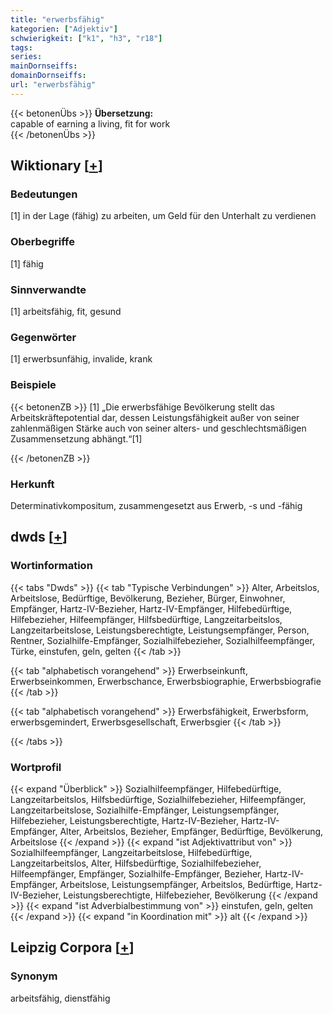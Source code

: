 ```yaml
---
title: "erwerbsfähig"
kategorien: ["Adjektiv"]
schwierigkeit: ["k1", "h3", "r18"]
tags:
series:
mainDornseiffs:
domainDornseiffs:
url: "erwerbsfähig"
---
```


{{< betonenÜbs >}}
**Übersetzung:**  
capable of earning  a living, fit for work  
{{< /betonenÜbs >}}

## Wiktionary [[+](https://de.wiktionary.org/wiki/erwerbsfähig)]

### Bedeutungen
[1] in der Lage (fähig) zu arbeiten, um Geld für den Unterhalt zu verdienen  

### Oberbegriffe
[1] fähig  

### Sinnverwandte
[1] arbeitsfähig, fit, gesund  

### Gegenwörter
[1] erwerbsunfähig, invalide, krank  

### Beispiele
{{< betonenZB >}}
[1] „Die erwerbsfähige Bevölkerung stellt das Arbeitskräftepotential dar, dessen Leistungsfähigkeit außer von seiner zahlenmäßigen Stärke auch von seiner alters- und geschlechtsmäßigen Zusammensetzung abhängt.“[1]  

{{< /betonenZB >}}
### Herkunft
Determinativkompositum, zusammengesetzt aus Erwerb, -s und -fähig  



## dwds [[+](https://www.dwds.de/wb/erwerbsfähig)]

### Wortinformation
{{< tabs "Dwds" >}}
{{< tab "Typische Verbindungen" >}}
Alter, Arbeitslos, Arbeitslose, Bedürftige, Bevölkerung, Bezieher, Bürger, Einwohner, Empfänger, Hartz-IV-Bezieher, Hartz-IV-Empfänger, Hilfebedürftige, Hilfebezieher, Hilfeempfänger, Hilfsbedürftige, Langzeitarbeitslos, Langzeitarbeitslose, Leistungsberechtigte, Leistungsempfänger, Person, Rentner, Sozialhilfe-Empfänger, Sozialhilfebezieher, Sozialhilfeempfänger, Türke, einstufen, geln, gelten
{{< /tab >}}

{{< tab "alphabetisch vorangehend" >}}
Erwerbseinkunft, Erwerbseinkommen, Erwerbschance, Erwerbsbiographie, Erwerbsbiografie
{{< /tab >}}

{{< tab "alphabetisch vorangehend" >}}
Erwerbsfähigkeit, Erwerbsform, erwerbsgemindert, Erwerbsgesellschaft, Erwerbsgier
{{< /tab >}}

{{< /tabs >}}

### Wortprofil
{{< expand "Überblick" >}} Sozialhilfeempfänger, Hilfebedürftige, Langzeitarbeitslos, Hilfsbedürftige, Sozialhilfebezieher, Hilfeempfänger, Langzeitarbeitslose, Sozialhilfe-Empfänger, Leistungsempfänger, Hilfebezieher, Leistungsberechtigte, Hartz-IV-Bezieher, Hartz-IV-Empfänger, Alter, Arbeitslos, Bezieher, Empfänger, Bedürftige, Bevölkerung, Arbeitslose {{< /expand >}}
{{< expand "ist Adjektivattribut von" >}} Sozialhilfeempfänger, Langzeitarbeitslose, Hilfebedürftige, Langzeitarbeitslos, Alter, Hilfsbedürftige, Sozialhilfebezieher, Hilfeempfänger, Empfänger, Sozialhilfe-Empfänger, Bezieher, Hartz-IV-Empfänger, Arbeitslose, Leistungsempfänger, Arbeitslos, Bedürftige, Hartz-IV-Bezieher, Leistungsberechtigte, Hilfebezieher, Bevölkerung {{< /expand >}}
{{< expand "ist Adverbialbestimmung von" >}} einstufen, geln, gelten {{< /expand >}}
{{< expand "in Koordination mit" >}} alt {{< /expand >}}

## Leipzig Corpora [[+](https://corpora.uni-leipzig.de/en/res?word=erwerbsfähig&corpusId=deu_newscrawl-public_2018)]


### Synonym
arbeitsfähig, dienstfähig

